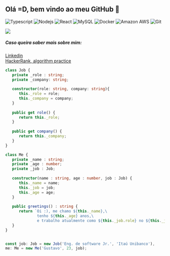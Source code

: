 ## Olá =D, bem vindo ao meu GitHub 👋
![Typescript](https://img.shields.io/badge/TypeScript-black?style=flat-square&logo=typescript&logoColor=007ACC)
![Nodejs](https://img.shields.io/badge/-Nodejs-black?style=flat-square&logo=Node.js)
![React](https://img.shields.io/badge/-React-black?style=flat-square&logo=react)
![MySQL](https://img.shields.io/badge/-MySQL-black?style=flat-square&logo=mysql)
![Docker](https://img.shields.io/badge/-Docker-black?style=flat-square&logo=docker)
![Amazon AWS](https://img.shields.io/badge/Amazon%20AWS-232F3E?style=flat-square&logo=amazon-aws)
![Git](https://img.shields.io/badge/-Git-black?style=flat-square&logo=git)  


<div style="display: flex">
   <img src="https://github-readme-stats.vercel.app/api?username=gustavo-sm&show_icons=true&count_private=true&theme=dark" />
</div>  


##### Caso queira saber mais sobre mim:
<a href = "https://linkedin.com/in/gustavo-sm"> Linkedin </a>  
<a href = "https://hackerrank.com/gustavosm"> HackerRank, algorithm practice </a>

```Typescript
class Job {
   private _role : string;
   private _company: string;
   
   constructor(role: string, company: string){
      this._role = role;
      this._company = company;
   }
   
   public get role() {
      return this._role;
   }
   
   public get company() {
      return this._company;
   }
}

class Me {
   private _name : string;
   private _age : number;
   private _job : Job;
   
   constructor(name : string, age : number, job : Job) {
      this._name = name;
      this._job = job;
      this._age = age;
   }
   
   public greetings() : string {
      return `Oi :), me chamo ${this._name},\ 
              tenho ${this._age} anos,\  
              e trabalho atualmente como ${this._job.role} no ${this._job.company}.`;
   }
}


const job: Job = new Job('Eng. de software Jr.', 'Itaú Unibanco'),
me: Me = new Me('Gustavo', 23, job);
```
